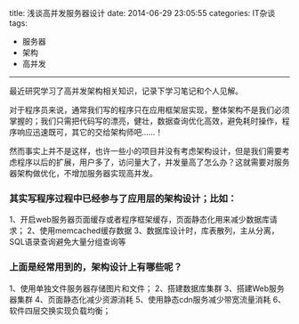 title: 浅谈高并发服务器设计
date: 2014-06-29 23:05:55
categories: IT杂谈
tags:
- 服务器
- 架构
- 高并发
---

最近研究学习了高并发架构相关知识，记录下学习笔记和个人见解。

对于程序员来说，通常我们写的程序只在应用框架层实现，整体架构不是我们必须掌握的；我们只需把代码写的漂亮，健壮，数据查询优化高效，避免耗时操作，程序响应迅速既可，其它的交给架构师吧……！

然而事实上并不是这样，也许一些小的项目并没有考虑架构设计，但是我们需要考虑程序以后的扩展，用户多了，访问量大了，并发量高了怎么办？这就需要对服务器架构做优化，不增加服务器实现高并发。

### **其实写程序过程中已经参与了应用层的架构设计；比如：**

1、开启web服务器页面缓存或者程序框架缓存，页面静态化用来减少数据库请求；
2、使用memcached缓存数据
3、数据库设计时，库表散列，主从分离，SQL语录查询避免大量分组查询等

### **上面是经常用到的，架构设计上有哪些呢？**

1、使用单独文件服务器存储图片和文件；
2、搭建数据库集群
3、搭建Web服务器集群
4、页面静态化减少资源消耗
5、使用静态cdn服务减少带宽流量消耗
6、软件四层交换实现负载均衡；
